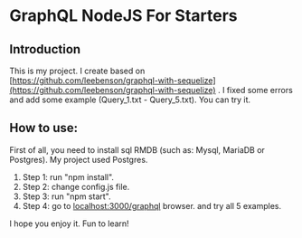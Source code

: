 # GraphQL NodeJS For Starters

## Introduction

This is my project. I create based on [https://github.com/leebenson/graphql-with-sequelize](https://github.com/leebenson/graphql-with-sequelize)
. I fixed some errors and add some example (Query_1.txt - Query_5.txt). You can try it.

## How to use:

First of all, you need to install sql RMDB (such as: Mysql, MariaDB or Postgres). My project used Postgres.

1. Step 1: run "npm install".
2. Step 2: change config.js file.
3. Step 3: run "npm start".
4. Step 4: go to [localhost:3000/graphql](localhost:3000/graphql) browser. and try all 5 examples.

I hope you enjoy it. Fun to learn!
